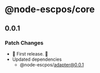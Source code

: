 # @node-escpos/core

## 0.0.1

### Patch Changes

- 🌴 First release. 🌴
- Updated dependencies
  - @node-escpos/adapter@0.0.1
